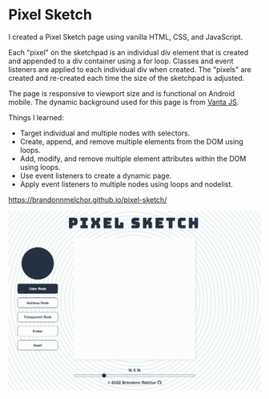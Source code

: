 # Pixel Sketch

I created a Pixel Sketch page using vanilla HTML, CSS, and JavaScript.

Each "pixel" on the sketchpad is an individual div element that is created and appended to a div container using a for loop. Classes and event listeners are applied to each individual div when created. The "pixels" are created and re-created each time the size of the sketchpad is adjusted.

The page is responsive to viewport size and is functional on Android mobile. The dynamic background used for this page is from [Vanta JS](https://github.com/tengbao/vanta).

Things I learned:
- Target individual and multiple nodes with selectors.
- Create, append, and remove multiple elements from the DOM using loops.
- Add, modify, and remove multiple element attributes within the DOM using loops.
- Use event listeners to create a dynamic page.
- Apply event listeners to multiple nodes using loops and nodelist.

https://brandonnmelchor.github.io/pixel-sketch/

![](https://github.com/brandonnmelchor/Pixel-Sketch/blob/main/media/screenshot.png?raw=true)
